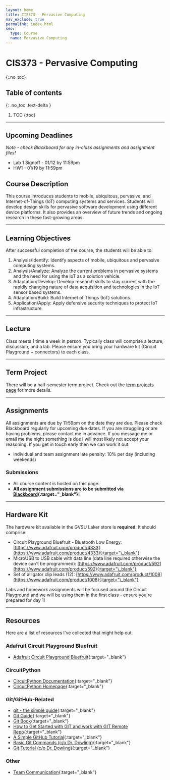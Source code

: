 ```yaml
---
layout: home
title: CIS373 - Pervasive Computing
nav_exclude: true
permalink: index.html
seo:
  type: Course
  name: Pervasive Computing
---
```


# CIS373 - Pervasive Computing
{:.no_toc}

## Table of contents
{: .no_toc .text-delta }

1. TOC
{:toc}

---

## Upcoming Deadlines

*Note - check Blackboard for any in-class assignments and assignment files!*

* Lab 1 Signoff - 01/12 by 11:59pm
* HW1 - 01/19 by 11:59pm

## Course Description

This course introduces students to mobile, ubiquitous, pervasive, and Internet-of-Things (IoT) computing systems and services. Students will develop design skills for pervasive software development using different device platforms. It also provides an overview of future trends and ongoing research in these fast-growing areas. 

---

## Learning Objectives

After successful completion of the course, the students will be able to:

1. Analysis/Identify: Identify aspects of mobile, ubiquitous and pervasive computing systems.
2. Analysis/Analyze: Analyze the current problems in pervasive systems and the need for using the IoT as a solution vehicle.
3. Adaptation/Develop: Develop research skills to stay current with the rapidly changing nature of data acquisition and technologies in the IoT sensor based systems.
4. Adaptation/Build: Build Internet of Things (IoT) solutions.
5. Application/Apply: Apply defensive security techniques to protect IoT infrastructure

---

## Lecture

Class meets 1 time a week in person.  Typically class will comprise a lecture, discussion, and a lab.  Please ensure you bring your hardware kit (Circuit Playground + connectors) to each class. 

---

## Term Project

There will be a half-semester term project.  Check out the [term projects page](term-projects) for more details.

---

## Assignments

All assignments are due by 11:59pm on the date they are due.  Please check Blackboard regularly for upcoming due dates.  If you are struggling or are having problems, please contact me in advance.  If you message me or email me the night something is due I will most likely not accept your reasoning.  If you get in touch early then we can work it out.

* Individual and team assignment late penalty: 10% per day (including weekends)

### Submissions

* All course content is hosted on this page.
* **All assignment submissions are to be submitted via [Blackboard](https://lms.gvsu.edu){:target="\_blank"}!**

---

## Hardware Kit

The hardware kit available in the GVSU Laker store is **required**.  It should comprise:

* Circuit Playground Bluefruit - Bluetooth Low Energy: [https://www.adafruit.com/product/4333](https://www.adafruit.com/product/4333){:target="\_blank"}
* MicroUSB to USB cable with data line (data line required otherwise the device can't be programmed): [https://www.adafruit.com/product/592](https://www.adafruit.com/product/592){:target="\_blank"}
* Set of alligator clip leads (12): [https://www.adafruit.com/product/1008](https://www.adafruit.com/product/1008){:target="\_blank"}

Labs and homework assignments will be focused around the Circuit Playground and we will be using them in the first class - ensure you're prepared for day 1!

---

## Resources

Here are a list of resources I've collected that might help out.

### Adafruit Circuit Playground Bluefruit 

* [Adafruit Circuit Playground Bluefruit](https://learn.adafruit.com/adafruit-circuit-playground-bluefruit?view=all){:target="\_blank"}

### CircuitPython

* [CircuitPython Documentation](https://learn.adafruit.com/welcome-to-circuitpython/circuitpython-documentation){:target="\_blank"}
* [CircuitPython Homepage](https://circuitpython.org/){:target="\_blank"}

### Git/GitHub-Related

* [git - the simple guide](http://rogerdudler.github.io/git-guide/){:target="_blank"}
* [Git Guide](https://github.com/git-guides){:target="_blank"}
* [Git Book](https://git-scm.com/book/en/v2/){:target="_blank"}
* [How to Get Started with GIT and work with GIT Remote Repo](https://www3.ntu.edu.sg/home/ehchua/programming/howto/Git_HowTo.html){:target="_blank"}
* [A Simple GitHub Tutorial](https://old.benjaminashbaugh.me/code/simple-git-github-tutorial){:target="_blank"}
* [Basic Git Commands (c/o Dr. Dowling)](https://docs.google.com/document/d/1uy1sltx6kQiiIRy_UdUoZsQknsmrcQjJGbfvhCCsK7Y/edit){:target="_blank"}
* [Git Tutorial (c/o Dr. Dowling)](https://docs.google.com/document/d/10EARJZhLLDXspfl4g1P3SS2zbHTWR1ru9ppP3W-NaT4/edit){:target="_blank"}

### Other

* [Team Communication](https://asana.com/resources/team-communication){:target="_blank"}
